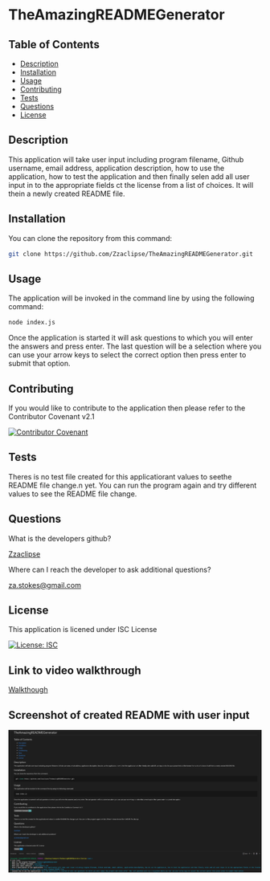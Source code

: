 # TheAmazingREADMEGenerator

## Table of Contents

- [Description](#description)
- [Installation](#installation)
- [Usage](#usage)
- [Contributing](#contributing)
- [Tests](#tests)
- [Questions](#questions)
- [License](#license)

## Description

This application will take user input including program filename, Github username, email address, application description, how to use the application, how to test the application and then finally selen add all user input in to the appropriate fields ct the license from a list of choices. It will thein a newly created README file.

## Installation

You can clone the repository from this command:

```bash
git clone https://github.com/Zzaclipse/TheAmazingREADMEGenerator.git
```

## Usage

The application will be invoked in the command line by using the following command:

```bash
node index.js
```

Once the application is started it will ask questions to which you will enter the answers and press enter. The last question will be a selection where you can use your arrow keys to select the correct option then press enter to submit that option.

## Contributing

If you would like to contribute to the application then please refer to the Contributor Covenant v2.1

[![Contributor Covenant](https://img.shields.io/badge/Contributor%20Covenant-2.1-4baaaa.svg)](code_of_conduct.md)

## Tests

Theres is no test file created for this applicatiorant values to seethe README file change.n yet. You can run the program again and try different values to see the README file change.

## Questions

What is the developers github?

[Zzaclipse](https://github.com/Zzaclipse)

Where can I reach the developer to ask additional questions?

za.stokes@gmail.com

## License

This application is licened under ISC License

[![License: ISC](https://img.shields.io/badge/License-ISC-blue.svg)](https://opensource.org/licenses/ISC)

## Link to video walkthrough

[Walkthough](https://drive.google.com/file/d/1RSf4ehacLyJ-1TZ5-PnMll5LtI203Lfr/view)

## Screenshot of created README with user input

![screenshot](./img/Capture.JPG)
